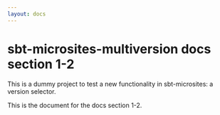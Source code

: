 ```yaml
---
layout: docs
---
```


# sbt-microsites-multiversion docs section 1-2

This is a dummy project to test a new functionality in sbt-microsites: a version selector.

This is the document for the docs section 1-2.
